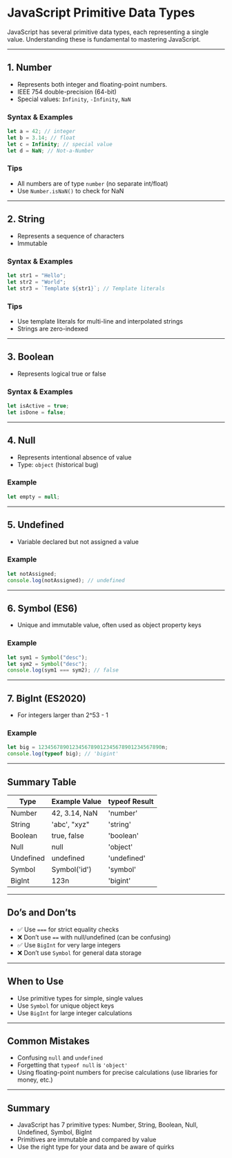 # JavaScript Primitive Data Types

JavaScript has several primitive data types, each representing a single value. Understanding these is fundamental to mastering JavaScript.

---

## 1. Number

- Represents both integer and floating-point numbers.
- IEEE 754 double-precision (64-bit)
- Special values: `Infinity`, `-Infinity`, `NaN`

### Syntax & Examples

```js
let a = 42; // integer
let b = 3.14; // float
let c = Infinity; // special value
let d = NaN; // Not-a-Number
```

### Tips

- All numbers are of type `number` (no separate int/float)
- Use `Number.isNaN()` to check for NaN

---

## 2. String

- Represents a sequence of characters
- Immutable

### Syntax & Examples

```js
let str1 = "Hello";
let str2 = "World";
let str3 = `Template ${str1}`; // Template literals
```

### Tips

- Use template literals for multi-line and interpolated strings
- Strings are zero-indexed

---

## 3. Boolean

- Represents logical true or false

### Syntax & Examples

```js
let isActive = true;
let isDone = false;
```

---

## 4. Null

- Represents intentional absence of value
- Type: `object` (historical bug)

### Example

```js
let empty = null;
```

---

## 5. Undefined

- Variable declared but not assigned a value

### Example

```js
let notAssigned;
console.log(notAssigned); // undefined
```

---

## 6. Symbol (ES6)

- Unique and immutable value, often used as object property keys

### Example

```js
let sym1 = Symbol("desc");
let sym2 = Symbol("desc");
console.log(sym1 === sym2); // false
```

---

## 7. BigInt (ES2020)

- For integers larger than 2^53 - 1

### Example

```js
let big = 1234567890123456789012345678901234567890n;
console.log(typeof big); // 'bigint'
```

---

## Summary Table

| Type      | Example Value | typeof Result |
| --------- | ------------- | ------------- |
| Number    | 42, 3.14, NaN | 'number'      |
| String    | 'abc', "xyz"  | 'string'      |
| Boolean   | true, false   | 'boolean'     |
| Null      | null          | 'object'      |
| Undefined | undefined     | 'undefined'   |
| Symbol    | Symbol('id')  | 'symbol'      |
| BigInt    | 123n          | 'bigint'      |

---

## Do’s and Don’ts

- ✅ Use `===` for strict equality checks
- ❌ Don’t use `==` with null/undefined (can be confusing)
- ✅ Use `BigInt` for very large integers
- ❌ Don’t use `Symbol` for general data storage

---

## When to Use

- Use primitive types for simple, single values
- Use `Symbol` for unique object keys
- Use `BigInt` for large integer calculations

---

## Common Mistakes

- Confusing `null` and `undefined`
- Forgetting that `typeof null` is `'object'`
- Using floating-point numbers for precise calculations (use libraries for money, etc.)

---

## Summary

- JavaScript has 7 primitive types: Number, String, Boolean, Null, Undefined, Symbol, BigInt
- Primitives are immutable and compared by value
- Use the right type for your data and be aware of quirks
